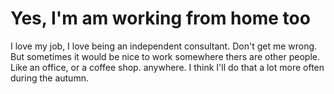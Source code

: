 # Yes, I'm am working from home too

I love my job, I love being an independent consultant. Don't get me wrong.  But sometimes it would be nice to work somewhere thers are other people. Like an office, or a coffee shop. anywhere. I think I'll do that a lot more often during the autumn.
